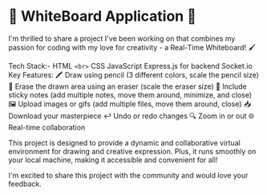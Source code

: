 # 🎨 WhiteBoard Application 🚀

I'm thrilled to share a project I've been working on that combines my passion for coding with my love for creativity - a Real-Time Whiteboard! 🖌️

Tech Stack:-
HTML `<br>`
CSS
JavaScript
Express.js for backend
Socket.io
Key Features:
🖍️ Draw using pencil (3 different colors, scale the pencil size)
🧽 Erase the drawn area using an eraser (scale the eraser size)
📌 Include sticky notes (add multiple notes, move them around, minimize, and close)
🖼️ Upload images or gifs (add multiple files, move them around, close)
📥 Download your masterpiece
↩️ Undo or redo changes
🔍 Zoom in or out
🌐 Real-time collaboration

This project is designed to provide a dynamic and collaborative virtual environment for drawing and creative expression. Plus, it runs smoothly on your local machine, making it accessible and convenient for all!

I'm excited to share this project with the community and would love your feedback.
